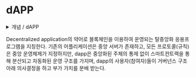 # dAPP

<details>

<summary>개념 / dAPP</summary>



</details>

Decentralized application의 약어로 블록체인을 이용하여 운영되는 탈중앙화 응용프로그램을 지칭한다. 기존의 어플리케이션은 중앙 서버가 존재하고, 모든 프로토콜(규칙)은 중앙 운영체제가 지정하지만, dapp은 중앙화된 주체의 통제 없이 스마트컨트랙을 통해 분산되고 자동화된 운영 구조를 가지며, dapp의 사용자(참여자)들이 거버넌스 구조 아래 의사결정을 하고 부가 가치를 분배 받는다.
